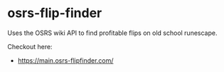# osrs-flip-finder

Uses the OSRS wiki API to find profitable flips on old school runescape.


Checkout here:

- <https://main.osrs-flipfinder.com/>
